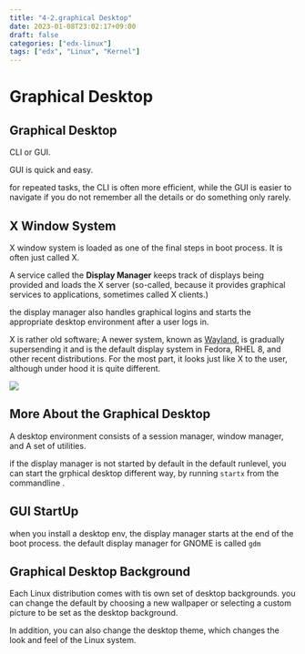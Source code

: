```yaml
---
title: "4-2.graphical Desktop"
date: 2023-01-08T23:02:17+09:00
draft: false
categories: ["edx-linux"]
tags: ["edx", "Linux", "Kernel"]
---
```


# Graphical Desktop

## Graphical Desktop

CLI or GUI.

GUI is quick and easy.

for repeated tasks, the CLI is often more efficient, while the GUI is easier to navigate if you do not remember all the details or do something only rarely.

## X Window System

X window system is loaded as one of the final steps in boot process. It is often just called X.

A service called the **Display Manager** keeps track of displays being provided and loads the X server (so-called, because it provides graphical services to applications, sometimes called X clients.)

the display manager also handles graphical logins and starts the appropriate desktop environment after a user logs in.

X is rather old software;
A newer system, known as [Wayland](https://wayland.freedesktop.org/), is gradually supersending it and is the default display system in Fedora, RHEL 8, and other recent distributions. For the most part, it looks just like X to the user, although under hood it is quite different.

![](https://courses.edx.org/assets/courseware/v1/44717c86868ff7e9edc71c5747bb84ab/asset-v1:LinuxFoundationX+LFS101x+2T2021+type@asset+block/LFS01_ch03_screen28.jpg)

## More About the Graphical Desktop

A desktop environment consists of a session manager, window manager, and A set of utilities.

if the display manager is not started by default in the default runlevel, you can start the grphical desktop different way, by running `startx` from the commandline
.

## GUI StartUp

when you install a desktop env, the display manager starts at the end of the boot process.
the default display manager for GNOME is called `gdm`

## Graphical Desktop Background

Each Linux distribution comes with tis own set of desktop backgrounds. you can change the default by choosing a new wallpaper or selecting a custom picture to be set as the desktop background.

In addition, you can also change the desktop theme, which changes the look and feel of the Linux system.
